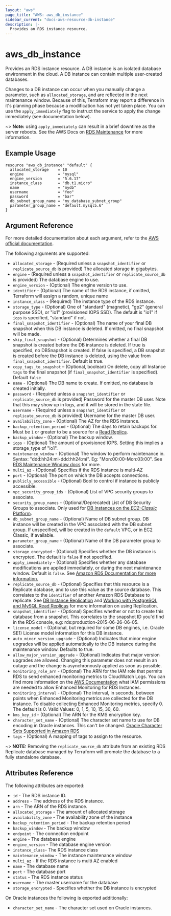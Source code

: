 ```yaml
---
layout: "aws"
page_title: "AWS: aws_db_instance"
sidebar_current: "docs-aws-resource-db-instance"
description: |-
  Provides an RDS instance resource.
---
```


# aws\_db\_instance

Provides an RDS instance resource.  A DB instance is an isolated database
environment in the cloud.  A DB instance can contain multiple user-created
databases.

Changes to a DB instance can occur when you manually change a
parameter, such as `allocated_storage`, and are reflected in the next maintenance
window. Because of this, Terraform may report a difference in it's planning
phase because a modification has not yet taken place. You can use the
`apply_immediately` flag to instruct the service to apply the change immediately
(see documentation below).

~> **Note:** using `apply_immediately` can result in a
brief downtime as the server reboots. See the AWS Docs on [RDS Maintenance][2]
for more information.


## Example Usage

```
resource "aws_db_instance" "default" {
  allocated_storage    = 10
  engine               = "mysql"
  engine_version       = "5.6.17"
  instance_class       = "db.t1.micro"
  name                 = "mydb"
  username             = "foo"
  password             = "bar"
  db_subnet_group_name = "my_database_subnet_group"
  parameter_group_name = "default.mysql5.6"
}
```

## Argument Reference

For more detailed documentation about each argument, refer to
the [AWS official documentation](https://docs.aws.amazon.com/AmazonRDS/latest/CommandLineReference/CLIReference-cmd-ModifyDBInstance.html).

The following arguments are supported:

* `allocated_storage` - (Required unless a `snapshot_identifier` or `replicate_source_db` is provided) The allocated storage in gigabytes.
* `engine` - (Required unless a `snapshot_identifier` or `replicate_source_db` is provided) The database engine to use.
* `engine_version` - (Optional) The engine version to use.
* `identifier` - (Optional) The name of the RDS instance, if omitted, Terraform will assign a random, unique name
* `instance_class` - (Required) The instance type of the RDS instance.
* `storage_type` - (Optional) One of "standard" (magnetic), "gp2" (general
	purpose SSD), or "io1" (provisioned IOPS SSD). The default is "io1" if
	`iops` is specified, "standard" if not.
* `final_snapshot_identifier` - (Optional) The name of your final DB snapshot
    when this DB instance is deleted. If omitted, no final snapshot will be
    made.
* `skip_final_snapshot` - (Optional) Determines whether a final DB snapshot is created before the DB instance is deleted. If true is specified, no DBSnapshot is created. If false is specified, a DB snapshot is created before the DB instance is deleted, using the value from `final_snapshot_identifier`. Default is true.
* `copy_tags_to_snapshot` – (Optional, boolean) On delete, copy all Instance `tags` to
the final snapshot (if `final_snapshot_identifier` is specified). Default
`false`
* `name` - (Optional) The DB name to create. If omitted, no database is created
    initially.
* `password` - (Required unless a `snapshot_identifier` or `replicate_source_db` is provided) Password for the master DB user. Note that this may
    show up in logs, and it will be stored in the state file.
* `username` - (Required unless a `snapshot_identifier` or `replicate_source_db` is provided) Username for the master DB user.
* `availability_zone` - (Optional) The AZ for the RDS instance.
* `backup_retention_period` - (Optional) The days to retain backups for. Must be
`1` or greater to be a source for a [Read Replica][1].
* `backup_window` - (Optional) The backup window.
* `iops` - (Optional) The amount of provisioned IOPS. Setting this implies a
    storage_type of "io1".
* `maintenance_window` - (Optional) The window to perform maintenance in.
  Syntax: "ddd:hh24:mi-ddd:hh24:mi". Eg: "Mon:00:00-Mon:03:00".
  See [RDS Maintenance Window docs](https://docs.aws.amazon.com/AmazonRDS/latest/UserGuide/AdjustingTheMaintenanceWindow.html) for more.
* `multi_az` - (Optional) Specifies if the RDS instance is multi-AZ
* `port` - (Optional) The port on which the DB accepts connections.
* `publicly_accessible` - (Optional) Bool to control if instance is publicly accessible.
* `vpc_security_group_ids` - (Optional) List of VPC security groups to associate.
* `security_group_names` - (Optional/Deprecated) List of DB Security Groups to associate.
    Only used for [DB Instances on the _EC2-Classic_ Platform](https://docs.aws.amazon.com/AmazonRDS/latest/UserGuide/USER_VPC.html#USER_VPC.FindDefaultVPC).
* `db_subnet_group_name` - (Optional) Name of DB subnet group. DB instance will be created in the VPC associated with the DB subnet group. If unspecified, will be created in the `default` VPC, or in EC2 Classic, if available.
* `parameter_group_name` - (Optional) Name of the DB parameter group to associate.
* `storage_encrypted` - (Optional) Specifies whether the DB instance is encrypted. The default is `false` if not specified.
* `apply_immediately` - (Optional) Specifies whether any database modifications
     are applied immediately, or during the next maintenance window. Default is
     `false`. See [Amazon RDS Documentation for more information.](https://docs.aws.amazon.com/AmazonRDS/latest/UserGuide/Overview.DBInstance.Modifying.html)
* `replicate_source_db` - (Optional) Specifies that this resource is a Replicate
database, and to use this value as the source database. This correlates to the
`identifier` of another Amazon RDS Database to replicate. See
[DB Instance Replication][1] and
[Working with PostgreSQL and MySQL Read Replicas](https://docs.aws.amazon.com/AmazonRDS/latest/UserGuide/USER_ReadRepl.html) for
 more information on using Replication.
* `snapshot_identifier` - (Optional) Specifies whether or not to create this database from a snapshot. This correlates to the snapshot ID you'd find in the RDS console, e.g: rds:production-2015-06-26-06-05.
* `license_model` - (Optional, but required for some DB engines, i.e. Oracle SE1) License model information for this DB instance.
* `auto_minor_version_upgrade` - (Optional) Indicates that minor engine upgrades will be applied automatically to the DB instance during the maintenance window. Defaults to true.
* `allow_major_version_upgrade` - (Optional) Indicates that major version upgrades are allowed. Changing this parameter does not result in an outage and the change is asynchronously applied as soon as possible.
* `monitoring_role_arn` - (Optional) The ARN for the IAM role that permits RDS to send
enhanced monitoring metrics to CloudWatch Logs. You can find more information on the [AWS Documentation](http://docs.aws.amazon.com/AmazonRDS/latest/UserGuide/USER_Monitoring.html)
what IAM permissions are needed to allow Enhanced Monitoring for RDS Instances.
* `monitoring_interval` - (Optional) The interval, in seconds, between points when Enhanced Monitoring metrics are collected for the DB instance. To disable collecting Enhanced Monitoring metrics, specify 0. The default is 0. Valid Values: 0, 1, 5, 10, 15, 30, 60.
* `kms_key_id` - (Optional) The ARN for the KMS encryption key.
* `character_set_name` - (Optional) The character set name to use for DB encoding in Oracle instances. This can't be changed.
[Oracle Character Sets Supported in Amazon RDS](http://docs.aws.amazon.com/AmazonRDS/latest/UserGuide/Appendix.OracleCharacterSets.html)
* `tags` - (Optional) A mapping of tags to assign to the resource.

~> **NOTE:** Removing the `replicate_source_db` attribute from an existing RDS
Replicate database managed by Terraform will promote the database to a fully
standalone database.

## Attributes Reference

The following attributes are exported:

* `id` - The RDS instance ID.
* `address` - The address of the RDS instance.
* `arn` - The ARN of the RDS instance.
* `allocated_storage` - The amount of allocated storage
* `availability_zone` - The availability zone of the instance
* `backup_retention_period` - The backup retention period
* `backup_window` - The backup window
* `endpoint` - The connection endpoint
* `engine` - The database engine
* `engine_version` - The database engine version
* `instance_class`- The RDS instance class
* `maintenance_window` - The instance maintenance window
* `multi_az` - If the RDS instance is multi AZ enabled
* `name` - The database name
* `port` - The database port
* `status` - The RDS instance status
* `username` - The master username for the database
* `storage_encrypted` - Specifies whether the DB instance is encrypted

On Oracle instances the following is exported additionally:

* `character_set_name` - The character set used on Oracle instances.

[1]: https://docs.aws.amazon.com/AmazonRDS/latest/UserGuide/Overview.Replication.html
[2]: https://docs.aws.amazon.com/fr_fr/AmazonRDS/latest/UserGuide/USER_UpgradeDBInstance.Maintenance.html
